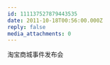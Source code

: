 ```yaml
---
id: 111137527879443535
date: 2011-10-18T00:56:00.000Z
reply: false
media_attachments: 0
---
```


淘宝商城事件发布会 ​​​​

